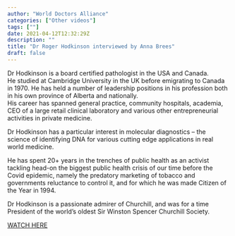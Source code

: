 ```yaml
---
author: "World Doctors Alliance"
categories: ["Other videos"]
tags: [""]
date: 2021-04-12T12:32:29Z
description: ""
title: "Dr Roger Hodkinson interviewed by Anna Brees"
draft: false
---
```


Dr Hodkinson is a board certified pathologist in the  USA and Canada.  
He studied at Cambridge University in the UK before  emigrating to Canada in 1970. 
He has held a number of leadership  positions in his profession both in his own province of Alberta and  nationally.  
His career has spanned general practice, community  hospitals, academia, CEO of a large retail clinical laboratory and  various other entrepreneurial activities in private medicine.  

Dr Hodkinson has a particular interest in molecular diagnostics – the science of identifying DNA for various cutting edge applications in  real world medicine.  

He has spent 20+ years in the trenches of public health as an  activist tackling head-on the biggest public health crisis of our time  before the Covid epidemic, namely the predatory marketing of tobacco and governments reluctance to control it, and for which he was made Citizen of the Year in 1994.  

Dr Hodkinson is a passionate admirer of Churchill, and was for a time President of the world’s oldest Sir Winston Spencer Churchill Society.  

[WATCH HERE](https://twitter.com/BreesAnna/status/1380634755989970945)